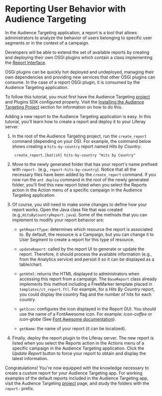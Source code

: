 # Reporting User Behavior with Audience Targeting [](id=reporting-user-behavior-with-audience-targeting)

In the Audience Targeting application, a report is a tool that allows
administrators to analyze the behavior of users belonging to specific user
segments or in the context of a campaign.

Developers will be able to extend the set of available reports by creating and
deploying their own OSGi plugins which contain a class implementing the
[Report Interface](https://github.com/liferay/liferay-apps-content-targeting/blob/master/content-targeting-api/service/com/liferay/content/targeting/api/model/Report.java).

OSGi plugins can be quickly hot deployed and undeployed, managing their own
dependencies and providing new services that other OSGi plugins can consume.
In the case of a report OSGi plugin, it is consumed by the Audience
Targeting application.

To follow this tutorial, you must first have the Audience Targeting
[project](https://github.com/liferay/liferay-apps-content-targeting) and
Plugins SDK configured properly. Visit the
[Installing the Audience Targeting Project](/develop/tutorials/-/knowledge_base/6-2/creating-new-audience-targeting-rule-types#installing-the-audience-targeting-project)
section for information on how to do this.

Adding a new report to the Audience Targeting application is easy. In this
tutorial, you'll learn how to create a report and deploy it to your Liferay
server.

1. In the root of the Audience Targeting project, run the `create_report`
   command (depending on your OS). For example, the command below shows creating
   a `hits-by-country` report named *Hits by Country*.

        create_report.[bat|sh] hits-by-country "Hits by Country"

2. Move to the newly generated folder that has your report's name prefixed with
   `report-` (e.g., `report-hits-by-country`). Notice that all the necessary
   files have been added by the `create_report` command. If you now run the `ant
   deploy` command in the root of the newly generated folder, you'll find this
   new report listed when you select the Reports action in the Action menu of a
   specific campaign in the Audience Targeting application.

3. Of course, you still need to make some changes to define how your report
   works. Open the Java class file that was created
   (e.g.,`HitsByCountryReport.java`). Some of the methods that you can implement
   to modify your report behavior are:

    * `getReportType`: determines which resource the report is associated to. By
    default, the resource is a Campaign, but you can change it to User Segment
    to create a report for this type of resource.

    * `updateReport`: called by the report UI to generate or update the report.
    Therefore, it should process the available information (e.g., from the
    Analytics service) and persist it so it can be displayed as a table/chart.

    * `getHtml`: returns the HTML displayed to administrators when accessing
    this report from a campaign. The `BaseReport` class already implements this
    method including a FreeMarker template placed in `templates/ct_report.ftl`.
    For example, for a *Hits By Country* report, you could display the country
    flag and the number of hits for each country.

    * `getIcon`: configures the icon displayed in the Report GUI. You should use
    the name of a FontAwesome icon. For example: *icon-coffee* or *icon-globe*
    (See [Font Awesome documentation](http://fortawesome.github.io/Font-Awesome/3.2.1/)).

    * `getName`: the name of your report (it can be localized).

4. Finally, deploy the report plugin to the Liferay server. The new report is
   listed when you select the Reports action in the Actions menu of a specific
   campaign in the Audience Targeting application. Click the *Update Report*
   button to force your report to obtain and display the latest information.

Congratulations! You're now equipped with the knowledge necessary to create a
custom report for your Audience Targeting app. For working examples of the
default reports included in the Audience Targeting app, visit the Audience
Targeting [project](https://github.com/liferay/liferay-apps-content-targeting)
page, and study the folders with the `report-` prefix.
